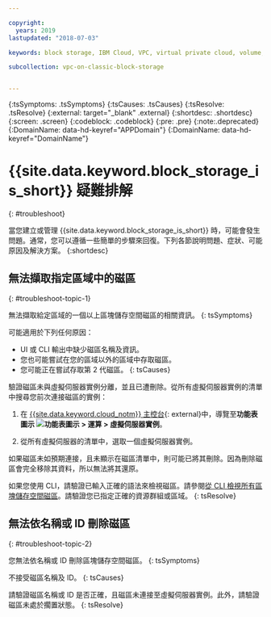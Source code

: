 ```yaml
---

copyright:
  years: 2019
lastupdated: "2018-07-03"

keywords: block storage, IBM Cloud, VPC, virtual private cloud, volume, data storage, troubleshooting, troubleshoot

subcollection: vpc-on-classic-block-storage


---
```


{:tsSymptoms: .tsSymptoms}
{:tsCauses: .tsCauses}
{:tsResolve: .tsResolve}
{:external: target="_blank" .external}
{:shortdesc: .shortdesc}
{:screen: .screen}
{:codeblock: .codeblock}
{:pre: .pre}
{:note:.deprecated}
{:DomainName: data-hd-keyref="APPDomain"}
{:DomainName: data-hd-keyref="DomainName"}

# {{site.data.keyword.block_storage_is_short}} 疑難排解
{: #troubleshoot}

當您建立或管理 {{site.data.keyword.block_storage_is_short}} 時，可能會發生問題。通常，您可以遵循一些簡單的步驟來回復。下列各節說明問題、症狀、可能原因及解決方案。
{:shortdesc}

## 無法擷取指定區域中的磁區
{: #troubleshoot-topic-1}

無法擷取給定區域的一個以上區塊儲存空間磁區的相關資訊。
{: tsSymptoms}

可能適用於下列任何原因：

* UI 或 CLI 輸出中缺少磁區名稱及資訊。
* 您也可能嘗試在您的區域以外的區域中存取磁區。
* 您可能正在嘗試存取第 2 代磁區。
{: tsCauses}

驗證磁區未與虛擬伺服器實例分離，並且已遭刪除。從所有虛擬伺服器實例的清單中搜尋您前次連接磁區的實例：

1. 在 [{{site.data.keyword.cloud_notm}} 主控台](https://{DomainName}/vpc){: external}中，導覽至**功能表圖示 ![功能表圖示](../../icons/icon_hamburger.svg) > 運算 > 虛擬伺服器實例**。

1. 從所有虛擬伺服器的清單中，選取一個虛擬伺服器實例。

如果磁區未如預期連接，且未顯示在磁區清單中，則可能已將其刪除。因為刪除磁區會完全移除其資料，所以無法將其還原。  

如果您使用 CLI，請驗證已輸入正確的語法來檢視磁區。請參閱[從 CLI 檢視所有區塊儲存空間磁區](/docs/vpc-on-classic-block-storage?topic=vpc-on-classic-block-storage-attaching-block-storage-cli)。請驗證您已指定正確的資源群組或區域。
{: tsResolve}

## 無法依名稱或 ID 刪除磁區
{: #troubleshoot-topic-2}

您無法依名稱或 ID 刪除區塊儲存空間磁區。
{: tsSymptoms}

不接受磁區名稱及 ID。
{: tsCauses}

請驗證磁區名稱或 ID 是否正確，且磁區未連接至虛擬伺服器實例。此外，請驗證磁區未處於擱置狀態。
{: tsResolve}
